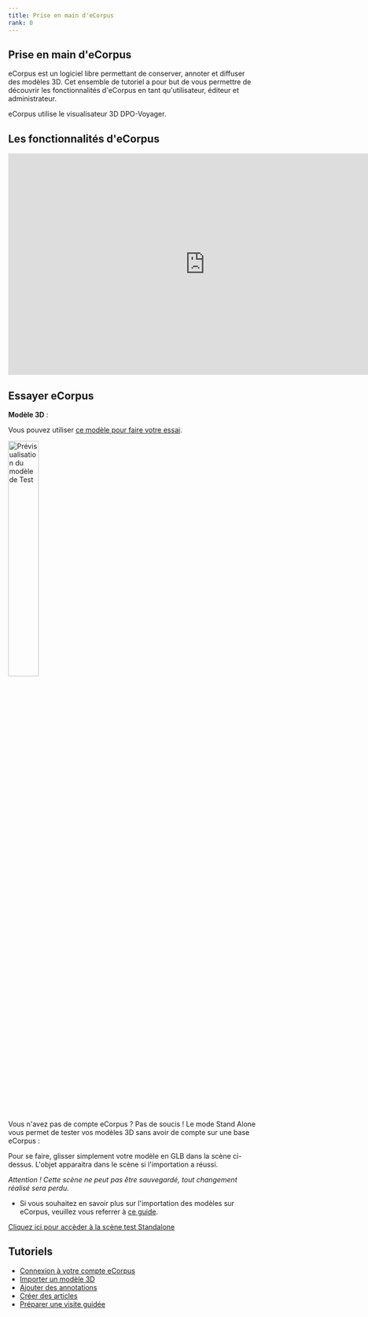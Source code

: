 ```yaml
---
title: Prise en main d'eCorpus
rank: 0
---
```


## Prise en main d'eCorpus

eCorpus est un logiciel libre permettant de conserver, annoter et diffuser des modèles 3D. Cet ensemble de tutoriel a pour but de vous permettre de découvrir les fonctionnalités d'eCorpus en tant qu'utilisateur, éditeur et administrateur.

eCorpus utilise le visualisateur 3D DPO-Voyager.


## Les fonctionnalités d'eCorpus


<iframe src="https://pod.univ-lille.fr/video/40075-introduction-a-ecorpus/?is_iframe=true" width="800" height="450" style="padding: 0; margin: 0; border:0" allowfullscreen title="Introduction à eCorpus" ></iframe>

## Essayer eCorpus

**Modèle 3D** :

Vous pouvez utiliser [ce modèle pour faire votre essai](/assets/3d/DamagedHelmet.glb).

[<img src="/assets/img/doc/DamagedHelmet_Preview.jpg" width="35%" alt="Prévisualisation du modèle de Test" />](/assets/3d/DamagedHelmet.glb)

Vous n'avez pas de compte eCorpus ? Pas de soucis ! Le mode Stand Alone vous permet de tester vos modèles 3D sans avoir de compte sur une base eCorpus : 

Pour se faire, glisser simplement votre modèle en GLB dans la scène ci-dessus. L'objet apparaitra dans le scène si l'importation a réussi.

*Attention ! Cette scène ne peut pas être sauvegardé, tout changement réalisé sera perdu.*

* Si vous souhaitez en savoir plus sur l'importation des modèles sur eCorpus, veuillez vous referrer à <a href="edition/import">ce guide</a>.


[Cliquez ici pour accèder à la scène test Standalone](https://ecorpus.fr-scv.fr/ui/standalone)

## Tutoriels

* [Connexion à votre compte eCorpus](edition/compte)
* [Importer un modèle 3D ](edition/import)
* [Ajouter des annotations](edition/annotation)
* [Créer des articles](edition/article)
* [Préparer une visite guidée](edition/tours)